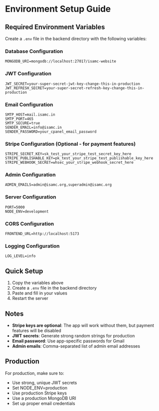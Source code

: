 # Environment Setup Guide

## Required Environment Variables

Create a `.env` file in the backend directory with the following variables:

### Database Configuration
```
MONGODB_URI=mongodb://localhost:27017/isamc-website
```

### JWT Configuration
```
JWT_SECRET=your-super-secret-jwt-key-change-this-in-production
JWT_REFRESH_SECRET=your-super-secret-refresh-key-change-this-in-production
```

### Email Configuration
```
SMTP_HOST=mail.isamc.in
SMTP_PORT=465
SMTP_SECURE=true
SENDER_EMAIL=info@isamc.in
SENDER_PASSWORD=your_cpanel_email_password
```

### Stripe Configuration (Optional - for payment features)
```
STRIPE_SECRET_KEY=sk_test_your_stripe_test_secret_key_here
STRIPE_PUBLISHABLE_KEY=pk_test_your_stripe_test_publishable_key_here
STRIPE_WEBHOOK_SECRET=whsec_your_stripe_webhook_secret_here
```

### Admin Configuration
```
ADMIN_EMAILS=admin@isamc.org,superadmin@isamc.org
```

### Server Configuration
```
PORT=5000
NODE_ENV=development
```

### CORS Configuration
```
FRONTEND_URL=http://localhost:5173
```

### Logging Configuration
```
LOG_LEVEL=info
```

## Quick Setup

1. Copy the variables above
2. Create a `.env` file in the backend directory
3. Paste and fill in your values
4. Restart the server

## Notes

- **Stripe keys are optional**: The app will work without them, but payment features will be disabled
- **JWT secrets**: Generate strong random strings for production
- **Email password**: Use app-specific passwords for Gmail
- **Admin emails**: Comma-separated list of admin email addresses

## Production

For production, make sure to:
- Use strong, unique JWT secrets
- Set NODE_ENV=production
- Use production Stripe keys
- Use a production MongoDB URI
- Set up proper email credentials 